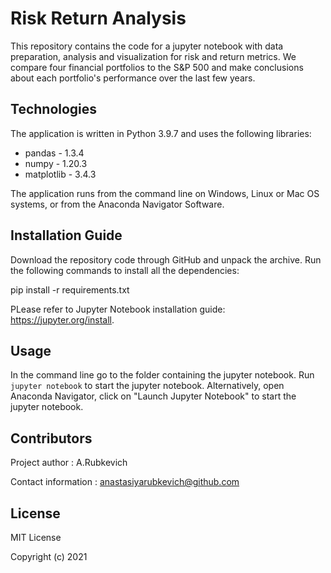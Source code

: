 # Risk Return Analysis

This repository contains the code for a jupyter notebook with data preparation, analysis and visualization for risk and return metrics. 
We compare four financial portfolios to the S&P 500 and make conclusions about each portfolio's performance over the last few years.

## Technologies
The application is written in Python 3.9.7 and uses the following libraries:

* pandas - 1.3.4
* numpy - 1.20.3
* matplotlib - 3.4.3


The application runs from the command line on Windows, Linux or Mac OS systems, or from the Anaconda Navigator Software.

## Installation Guide
Download the repository code through GitHub and unpack the archive. Run the following commands to install all the dependencies:

pip install -r requirements.txt

PLease refer to Jupyter Notebook installation guide: https://jupyter.org/install.

## Usage
In the command line go to the folder containing the jupyter notebook. Run `jupyter notebook` to start the jupyter notebook. Alternatively, open Anaconda Navigator, click on "Launch Jupyter Notebook" to start the jupyter notebook.

## Contributors
Project author : A.Rubkevich

Contact information : anastasiyarubkevich@github.com

## License
MIT License

Copyright (c) 2021